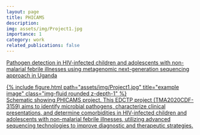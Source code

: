 ```yaml
---
layout: page
title: PHICAMS
description: 
img: assets/img/Project1.jpg
importance: 1
category: work
related_publications: false
---
```



<a href="https://www.edctp.org/projects-2/edctp2-projects/career-development-fellowships-in-poverty-related-diseases-and-child-and-adolescent-health-2020/">Pathogen detection in HIV-infected children and adolescents with non-malarial febrile illnesses using metagenomic next-generation sequencing approach in Uganda

<div class="row">
    <div class="col-sm mt-3 mt-md-0">
        {% include figure.html path="assets/img/Project1.jpg" title="example image" class="img-fluid rounded z-depth-1" %}
    </div>
</div>
<div class="caption">
    Schematic showing PHICAMS project. <a href="https://edctpalumninetwork.org/profile/300/">This EDCTP project (TMA2020CDF-3159) aims to identify microbial pathogens, characterize clinical presentations, and determine comorbidities in HIV-infected children and adolescents with non-malarial febrile illnesses, utilizing advanced sequencing technologies to improve diagnostic and therapeutic strategies.
</div>

